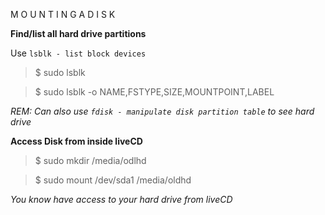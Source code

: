 M O U N T I N G   A   D I S K

**Find/list all hard drive partitions**

Use `lsblk - list block devices`
> $ sudo lsblk 

> $ sudo lsblk -o NAME,FSTYPE,SIZE,MOUNTPOINT,LABEL


*REM: Can also use `fdisk - manipulate disk partition table` to see hard drive*




**Access Disk from inside liveCD**

> $ sudo mkdir /media/odlhd

> $ sudo mount /dev/sda1 /media/oldhd

*You know have access to your hard drive from liveCD*
